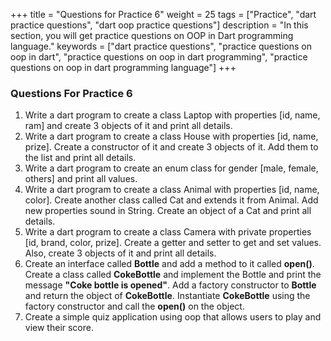 +++
title = "Questions for Practice 6"
weight = 25
tags = ["Practice", "dart practice questions", "dart oop practice questions"]
description = "In this section, you will get practice questions on OOP in Dart programming language."
keywords = ["dart practice questions", "practice questions on oop in dart", "practice questions on oop in dart programming", "practice questions on oop in dart programming language"]
+++

### Questions For Practice 6
1. Write a dart program to create a class Laptop with properties [id, name, ram] and create 3 objects of it and print all details.
2. Write a dart program to create a class House with properties [id, name, prize]. Create a constructor of it and create 3 objects of it. Add them to the list and print all details.
3. Write a dart program to create an enum class for gender [male, female, others] and print all values.
4. Write a dart program to create a class Animal with properties [id, name, color]. Create another class called Cat and extends it from Animal. Add new properties sound in String. Create an object of a Cat and print all details.
5. Write a dart program to create a class Camera with private properties [id, brand, color, prize]. Create a getter and setter to get and set values. Also, create 3 objects of it and print all details.
6. Create an interface called **Bottle** and add a method to it called **open()**. Create a class called **CokeBottle** and implement the Bottle and print the message **"Coke bottle is opened"**. Add a factory constructor to **Bottle** and return the object of **CokeBottle**. Instantiate **CokeBottle** using the factory constructor and call the **open()** on the object.
7. Create a simple quiz application using oop that allows users to play and view their score.